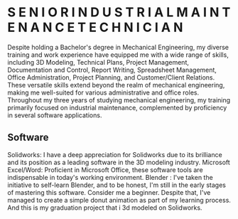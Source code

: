 # S E N I O R  I N D U S T R I A L  M A I N T E N A N C E  T E C H N I C I A N
Despite holding a Bachelor's degree in Mechanical Engineering, my diverse training and work experience have equipped me with a wide range of skills, including 3D Modeling, Technical Plans, Project Management, Documentation and Control, Report Writing, Spreadsheet Management, Office Administration, Project Planning, and Customer/Client Relations.
These versatile skills extend beyond the realm of mechanical engineering, making me well-suited for various administrative and office roles. Throughout my three years of studying mechanical engineering, my training primarily focused on industrial maintenance, complemented by proficiency in several software applications.
## Software
Solidworks: I have a deep appreciation for Solidworks due to its brilliance and its position as a leading software in the 3D modeling industry.
Microsoft Excel/Word: Proficient in Microsoft Office, these software tools are indispensable in today's working environment.
Blender : I've taken the initiative to self-learn Blender, and to be honest, I'm still in the early stages of mastering this software. Consider me a beginner. Despite that, I've managed to create a simple donut animation as part of my learning process.
And this is my graduation project that i 3d modeled on Solidworks.



 
